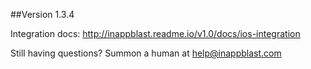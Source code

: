 ##Version 1.3.4

Integration docs:
http://inappblast.readme.io/v1.0/docs/ios-integration

Still having questions? Summon a human at help@inappblast.com